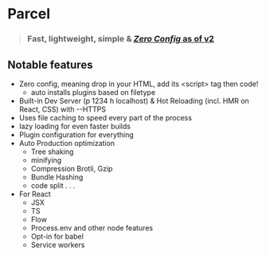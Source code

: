 # Parcel
> ### Fast, lightweight, simple & [*Zero Config* as of v2](https://parceljs.org/blog/v2/)

## Notable features
- Zero config, meaning drop in your HTML, add its \<script> tag then code!
    - auto installs plugins based on filetype
- Built-in Dev Server (p 1234 h localhost) & Hot Reloading (incl. HMR on React, CSS) with --HTTPS
- Uses file caching to speed every part of the process
- lazy loading for even faster builds
- Plugin configuration for everything
- Auto Production optimization
    - Tree shaking
    - minifying
    - Compression Brotli, Gzip
    - Bundle Hashing
    - code split . . .
- For React
    - JSX
    - TS
    - Flow
    - Process.env and other node features
    - Opt-in for babel 
    - Service workers
